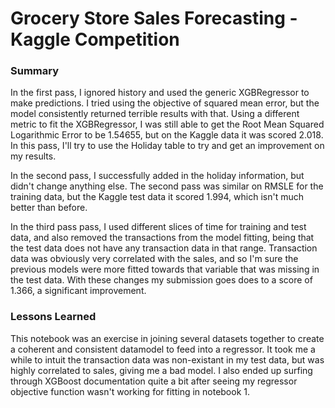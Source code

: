 # Grocery Store Sales Forecasting - Kaggle Competition

### Summary
In the first pass, I ignored history and used the generic XGBRegressor to make predictions. I tried using the objective of squared mean error, but the model consistently returned terrible results with that. Using a different metric to fit the XGBRegressor, I was still able to get the Root Mean Squared Logarithmic Error to be 1.54655, but on the Kaggle data it was scored 2.018. In this pass, I'll try to use the Holiday table to try and get an improvement on my results.

In the second pass, I successfully added in the holiday information, but didn't change anything else. The second pass was similar on RMSLE for the training data, but the Kaggle test data it scored 1.994, which isn't much better than before.

In the third pass pass, I used different slices of time for training and test data, and also removed the transactions from the model fitting, being that the test data does not have any transaction data in that range. Transaction data was obviously very correlated with the sales, and so I'm sure the previous models were more fitted towards that variable that was missing in the test data. With these changes my submission goes does to a score of 1.366, a significant improvement.

### Lessons Learned
This notebook was an exercise in joining several datasets together to create a coherent and consistent datamodel to feed into a regressor. It took me a while to intuit the transaction data was non-existant in my test data, but was highly correlated to sales, giving me a bad model. I also ended up surfing through XGBoost documentation quite a bit after seeing my regressor objective function wasn't working for fitting in notebook 1.